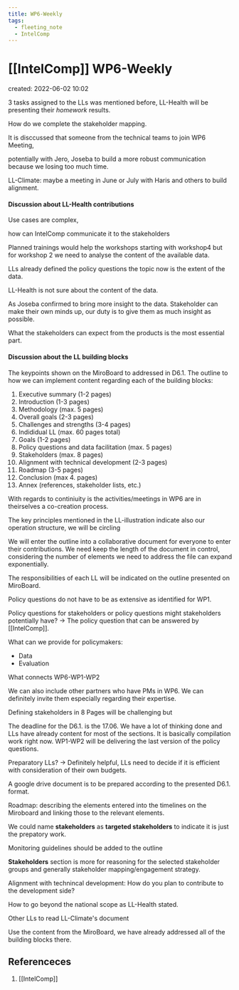 ```yaml
---
title: WP6-Weekly
tags:
  - fleeting_note
  - IntelComp
---
```

# [[IntelComp]] WP6-Weekly 
created: 2022-06-02 10:02

3 tasks assigned to the LLs was mentioned before, LL-Health will be presenting their *homework* results.

How do we complete the stakeholder mapping.

It is disccussed that someone from the technical teams to join WP6 Meeting,

potentially with Jero, Joseba to build a more robust communication because we losing too much time.

LL-Climate: maybe a meeting in June or July with Haris and others to build alignment.

#### Discussion about LL-Health contributions

Use cases are complex, 

how can IntelComp communicate it to the stakeholders


Planned trainings would help the workshops starting with workshop4 but for workshop 2 we need to analyse the content of the available data.

LLs already defined the policy questions the topic now is the extent of the data. 

LL-Health is not sure about the content of the data.

As Joseba confirmed to bring more insight to the data. Stakeholder can make their own minds up, our duty is to give them as much insight as possible.

What the stakeholders can expect from the products is the most essential part.

#### Discussion about the LL building blocks


The keypoints shown on the MiroBoard to addressed in D6.1. The outline to how we can implement content regarding each of the building blocks:
  
1.  Executive summary (1-2 pages)
2.  Introduction (1-3 pages)
3.  Methodology (max. 5 pages)
4.  Overall goals (2-3 pages)
5.  Challenges and strengths (3-4 pages)
6.  Indididual LL (max. 60 pages total)
7.  Goals (1-2 pages)
8.  Policy questions and data facilitation (max. 5 pages)
9.  Stakeholders (max. 8 pages)
10.  Alignment with technical development (2-3 pages)
11.  Roadmap (3-5 pages)
12.  Conclusion (max 4. pages)
13.  Annex (references, stakeholder lists, etc.)

With regards to continiuity is the activities/meetings in WP6 are in theirselves a co-creation process.

The key principles mentioned in the LL-illustration indicate also our operation structure, we will be circling 


We will enter the outline into a collaborative document for everyone to enter their contributions. We need keep the length of the document in control, considering the number of elements we need to address the file can expand exponentially.

The responsibilities of each LL will be indicated on the outline presented on MiroBoard. 

Policy questions do not have to be as extensive as identified for WP1. 

Policy questions for stakeholders or policy questions might stakeholders potentially have? -> The policy question that can be answered by [[IntelComp]].

What can we provide for policymakers:

- Data
- Evaluation

What connects WP6-WP1-WP2

We can also include other partners who have PMs in WP6. We can definitely invite them especially regarding their expertise. 

Defining stakeholders in 8 Pages will be challenging but 

The deadline for the D6.1. is the 17.06. We have a lot of thinking done and LLs have already content for most of the sections. It is basically compilation work right now. WP1-WP2 will be delivering the last version of the policy questions.

Preparatory LLs? -> Definitely helpful, LLs need to decide if it is efficient with consideration of their own budgets.

A google drive document is to be prepared according to the presented D6.1. format. 


Roadmap: describing the elements entered into the timelines on the Miroboard and linking those to the relevant elements.

We could name **stakeholders** as **targeted stakeholders** to indicate it is just the prepatory work.

Monitoring guidelines should be added to the outline

**Stakeholders** section is more for reasoning for the selected stakeholder groups and generally stakeholder mapping/engagement strategy. 

Alignment with technincal development: How do you plan to contribute to the development side?

How to go beyond the national scope as LL-Health stated.

Other LLs to read LL-Climate's document

Use the content from the MiroBoard, we have already addressed all of the building blocks there. 



## Referenceces
1.  [[IntelComp]]